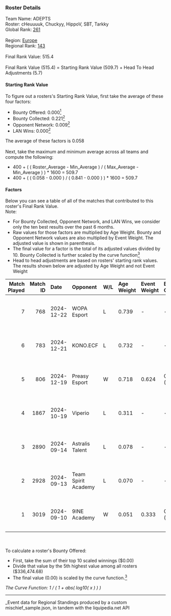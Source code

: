 ### Roster Details<br />
Team Name: ADEPTS<br />
Roster: cHeuuuuk, Chuckyy, HippoV, SBT, Tarkky<br />
Global Rank: [261](../../standings_global_2025_03_01.md)<br />
<br />
Region: [Europe]( ../../standings_europe_2025_03_01.md)<br />
Regional Rank: [143]( ../../standings_europe_2025_03_01.md)<br />
<br />
Final Rank Value:  515.4<br />
<br />
Final Rank Value (515.4) = Starting Rank Value (509.7) + Head To Head Adjustments (5.7)<br />

#### Starting Rank Value<br />
To figure out a rosters's Starting Rank Value, first take the average of these four factors:<br />
- Bounty Offered: 0.000[<sup>1</sup>](#table2)
- Bounty Collected: 0.221[<sup>2</sup>](#table1)
- Opponent Network: 0.009[<sup>2</sup>](#table1)
- LAN Wins: 0.000[<sup>2</sup>](#table1)

The average of these factors is 0.058<br />
<br />
Next, take the maximum and minimum average across all teams and compute the following:<br />
- 400 + ( ( Roster_Average - Min_Average ) / ( Max_Average - Min_Average ) ) * 1600 = 509.7
- 400 + ( ( 0.058 - 0.000 ) / ( 0.841 - 0.000 ) ) * 1600 = 509.7


#### Factors<br />
Below you can see a table of all of the matches that contributed to this roster's Final Rank Value.<br />
Note:<br />

- For Bounty Collected, Opponent Network, and LAN Wins, we consider only the ten best results over the past 6 months.
- Raw values for those factors are multiplied by Age Weight. Bounty and Opponent Network values are also multiplied by Event Weight. The adjusted value is shown in parenthesis.
- The final value for a factor is the total of its adjusted values divided by 10. Bounty Collected is further scaled by the curve function[<sup>3</sup>](#curveFunction)
- Head to head adjustments are based on rosters' starting rank values. The results shown below are adjusted by Age Weight and not Event Weight
<span id="table1"></span><br />


| Match Played | Match ID | Date       | Opponent            | W/L | Age Weight | Event Weight | Bounty Collected | Opponent Network | LAN Wins  | H2H Adj. | Roster                                   |
| -: | -: | :- | :- | :- | :- | :- | :- | :- | :- | -: | :- |
|            7 |      768 | 2024-12-22 | WOPA Esport         | L   | 0.739      | -            | -                | -                | -         |    -3.44 | cHeuuuuk, Chuckyy, HippoV, SBT, Tarkky   |
|            6 |      783 | 2024-12-21 | KONO.ECF            | L   | 0.732      | -            | -                | -                | -         |    -4.54 | cHeuuuuk, Chuckyy, SBT, Tarkky, xReal    |
|            5 |      806 | 2024-12-19 | Preasy Esport       | W   | 0.718      | 0.624        | 0.007 (0.003)    | 0.206 (0.092)    | 0 (0.000) |    17.03 | cHeuuuuk, Chuckyy, HippoV, SBT, Tarkky   |
|            4 |     1867 | 2024-10-19 | Viperio             | L   | 0.311      | -            | -                | -                | -         |    -3.27 | cHeuuuuk, Chuckyy, Oxbrandd, SBT, Tarkky |
|            3 |     2890 | 2024-09-14 | Astralis Talent     | L   | 0.078      | -            | -                | -                | -         |    -0.51 | cHeuuuuk, Chuckyy, Oxbrandd, prn, Tarkky |
|            2 |     2928 | 2024-09-13 | Team Spirit Academy | L   | 0.070      | -            | -                | -                | -         |    -0.11 | cHeuuuuk, Chuckyy, Oxbrandd, prn, Tarkky |
|            1 |     3019 | 2024-09-10 | 9INE Academy        | W   | 0.051      | 0.333        | 0.000 (0.000)    | 0.000 (0.000)    | 0 (0.000) |     0.56 | cHeuuuuk, Chuckyy, Oxbrandd, prn, Tarkky |

<br />
<span id="table2"></span><br />
To calculate a roster's Bounty Offered:<br />

- First, take the sum of their top 10 scaled winnings ($0.00)
- Divide that value by the 5th highest value among all rosters ($336,474.68)
- The final value (0.00) is scaled by the curve function.[<sup>3</sup>](#curveFunction)

<span id="curveFunction"></span>_The Curve Function: 1 / ( 1 + abs( log10( x ) ) )_<br />

---
_Event data for Regional Standings produced by a custom mischief_sample.json, in tandem with the liquipedia.net API<br />
